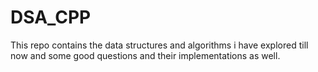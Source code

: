 # DSA_CPP

This repo contains the data structures and algorithms i have explored till now and some good questions and their implementations as well.
